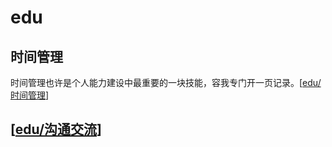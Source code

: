 # edu

## 时间管理

时间管理也许是个人能力建设中最重要的一块技能，容我专门开一页记录。[[edu/时间管理]]

## [[edu/沟通交流]]



[//begin]: # "Autogenerated link references for markdown compatibility"
[edu/时间管理]: edu/时间管理 "时间管理"
[edu/沟通交流]: edu/沟通交流 "沟通交流"
[//end]: # "Autogenerated link references"